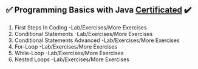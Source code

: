 <h2 dir="auto">
<g-emoji class="g-emoji" alias="white_check_mark" fallback-src="https://github.githubassets.com/images/icons/emoji/unicode/2705.png">✅</g-emoji>
Programming Basics with Java
<a href="https://softuni.bg/certificates/details/116262/73050821" rel="nofollow">Certificated</a>
<g-emoji class="g-emoji" alias="heavy_check_mark" fallback-src="https://github.githubassets.com/images/icons/emoji/unicode/2714.png">✔️</g-emoji>
</h2>

1. First Steps In Coding -Lab/Exercises/More Exercises
2. Conditional Statements -Lab/Exercises/More Exercises
3. Conditional Statements Advanced -Lab/Exercises/More Exercises
4. For-Loop -Lab/Exercises/More Exercises
5. While-Loop -Lab/Exercises/More Exercises
6. Nested Loops -Lab/Exercises/More Exercises
